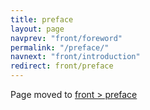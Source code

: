```yaml
---
title: preface
layout: page
navprev: "front/foreword"
permalink: "/preface/"
navnext: "front/introduction"
redirect: front/preface
---
```


Page moved to [front > preface](/front/preface)
